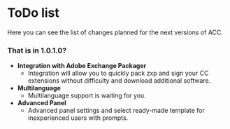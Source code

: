 # ToDo list #
Here you can see the list of changes planned for the next versions of ACC.

### That is in 1.0.1.0?

 - **Integration with Adobe Exchange Packager**
	 - Integration will allow you to quickly pack zxp and sign your CC extensions without difficulty and download additional software.
 - **Multilanguage**
	 - Multilanguage support is waiting for you.
 - **Advanced Panel**
	 - Advanced panel settings and select ready-made template for inexperienced users with prompts.


